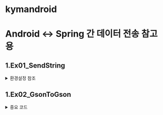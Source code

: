 # kymandroid
# Android <-> Spring 간 데이터 전송 참고용 

## 1.Ex01_SendString
<details>
<summary>환경설정 참조</summary>
<div markdown="1">
- String , String[] 로 Spring으로 전송하고 결과 받기
  -  buuld.gradle에서 꼭 추가!

```sh
android{
     useLibrary 'org.apache.http.legacy'
     }
dependencies{  implementation group: 'org.apache.httpcomponents',
     /* 안드로이드와 통신할수 있는 버전 가져오기  */
    implementation group: 'org.apache.httpcomponents', name: 'httpclient-android', version: '4.3.5.1'
    implementation('org.apache.httpcomponents:httpmime:4.3') {
        exclude module: "httpclient"
    }
// https://mvnrepository.com/artifact/com.google.code.gson/gson
    implementation group: 'com.google.code.gson', name: 'gson', version: '2.8.5'
}

```
  -  AndroidManifest에서 꼭 추가!
```sh
   <uses-permission android:name="android.permission.INTERNET" />
    <uses-permission android:name="android.permission.ACCESS_NETWORK_STATE" />
    <uses-permission android:name="android.permission.ACCESS_WIFI_STATE" />
<application>에 추가  
        android:usesCleartextTraffic="true"
        <uses-library
            android:name="org.apache.http.legacy"
            android:required="false" />


```

</div>
</details>

  
## 1.Ex02_GsonToGson
<details>
<summary>중요 코드 </summary>
<div markdown="1">
- DTO , LIST형태로 데이터 주고받기

```sh
  android
  -GsonAtak.java 파일
     dtoa =  gson.fromJson(new InputStreamReader(is),  TestDTO.class);
      InputStream으로 리턴 받고 리턴받은 InputStream을 다시 원하는 형태의 DTO로 만들기↑
  
   list = gson.fromJson(new InputStreamReader(is), new TypeToken<List<TestDTO>>(){}.getType());
        InputStream으로 리턴 받고 리턴받은 InputStream을 다시 원하는 형태의 LIST 만들기↑
```
```sh
  Spring
  -Gson_Controller.java 파일
  맵핑(spr_gson)
   getParameter로 DTO를 받은 후 원하는 형태으 DTO로 만들기
    String aa =  req.getParameter("dto");
		TestDTO fromDTO =	gson.fromJson(aa,TestDTO.class );
  
  
  
```




</div>
</details>
  
  
  

